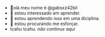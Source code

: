 - 👋olà meu nome è @gabsxz42bil
- 👀 estou interessado em aprender.
- 🌱 estou aprendendo isso em uma diciplina.
- 💞️ estou procurando me esforçar.
- tcahu tcahu.
*nâo continue aqui*
